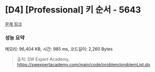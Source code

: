 # [D4] [Professional] 키 순서 - 5643 

[문제 링크](https://swexpertacademy.com/main/code/problem/problemDetail.do?contestProbId=AWXQsLWKd5cDFAUo) 

### 성능 요약

메모리: 96,404 KB, 시간: 985 ms, 코드길이: 2,260 Bytes



> 출처: SW Expert Academy, https://swexpertacademy.com/main/code/problem/problemList.do